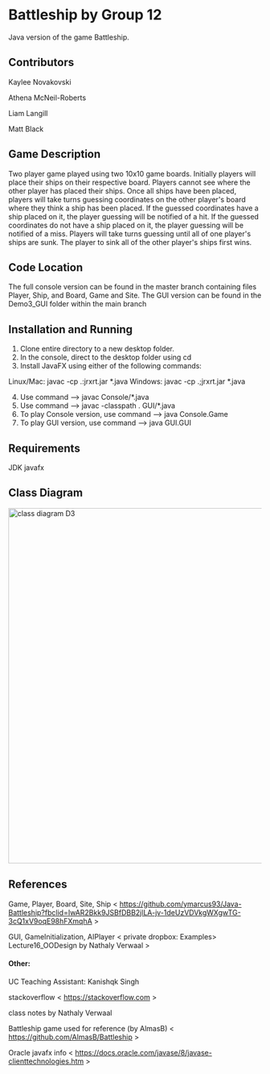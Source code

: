 # Battleship by Group 12 

Java version of the game Battleship.

## Contributors
Kaylee Novakovski

Athena McNeil-Roberts

Liam Langill

Matt Black

## Game Description

Two player game played using two 10x10 game boards. Initially players will place their ships on their respective board. Players cannot see where the other player has placed their ships. Once all ships have been placed, players will take turns guessing coordinates on the other player's board where they think a ship has been placed. If the guessed coordinates have a ship placed on it, the player guessing will be notified of a hit. If the guessed coordinates do not have a ship placed on it, the player guessing will be notified of a miss. Players will take turns guessing until all of one player's ships are sunk. The player to sink all of the other player's ships first wins.

## Code Location 

The full console version can be found in the master branch containing files Player, Ship, and Board, Game and Site. 
The GUI version can be found in the Demo3_GUI folder within the main branch

## Installation and Running 

1. Clone entire directory to a new desktop folder.
2. In the console, direct to the desktop folder using cd <filepath>
3. Install JavaFX using either of the following commands:
  
Linux/Mac:  javac -cp .:jrxrt.jar *.java
Windows:  javac -cp .;jrxrt.jar *.java
  
4. Use command --> javac Console/*.java
5. Use command --> javac -classpath . GUI/*.java
6. To play Console version, use command --> java Console.Game
7. To play GUI version, use command --> java GUI.GUI
  
## Requirements

JDK
javafx

## Class Diagram

<img width="705" alt="class diagram D3" src="https://user-images.githubusercontent.com/47372331/54896036-d3a70280-4e87-11e9-8e21-73be63f3303b.png">

## References

Game, Player, Board, Site, Ship < https://github.com/ymarcus93/Java-Battleship?fbclid=IwAR2Bkk9JSBfDBB2jlLA-jv-1deUzVDVkgWXgwTG-3cQ1xV9oqE98hFXmqhA >

GUI, GameInitialization, AIPlayer < private dropbox:  Examples> Lecture16_OODesign by Nathaly Verwaal >

#### Other:

UC Teaching Assistant: Kanishqk Singh

stackoverflow < https://stackoverflow.com >

class notes by Nathaly Verwaal

Battleship game used for reference (by AlmasB) < https://github.com/AlmasB/Battleship >

Oracle javafx info < https://docs.oracle.com/javase/8/javase-clienttechnologies.htm >


